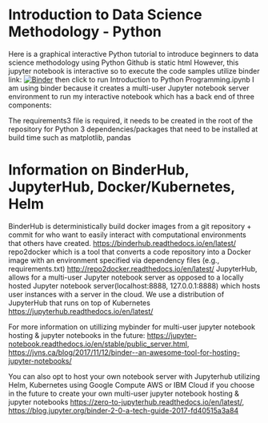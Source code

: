 # Introduction to Data Science Methodology - Python 

Here is a graphical interactive Python tutorial to introduce beginners to data science methodology using Python
Github is static html 
However, this jupyter notebook is interactive so to execute the code samples utilize binder link: [![Binder](https://mybinder.org/badge_logo.svg)](https://mybinder.org/v2/gh/compscicoach/introtodatasciencemethodology/master)
then click to run Introduction to Python Programming.ipynb I am using binder because it creates a multi-user Jupyter notebook server environment to run my interactive notebook which has a back end of three components:

The requirements3 file is required, it needs to be created in the root of the repository for Python 3 dependencies/packages that need to be installed at build time such as matplotlib, pandas


# Information on BinderHub, JupyterHub, Docker/Kubernetes, Helm
BinderHub is deterministically build docker images from a git repository + commit for who want to easily interact with computational environments that others have created. https://binderhub.readthedocs.io/en/latest/
repo2docker which is a tool that converts a code repository into a Docker image with an environment specified via dependency files (e.g., requirements.txt) http://repo2docker.readthedocs.io/en/latest/
JupyterHub, allows for a multi-user Jupyter notebook server as opposed to a locally hosted Jupyter notebook server(localhost:8888, 127.0.0.1:8888) which hosts user instances with a server in the cloud. We use a distribution of JupyterHub that runs on top of Kubernetes https://jupyterhub.readthedocs.io/en/latest/



For more information on utillizing mybinder for multi-user jupyter notebook hosting & jupyter notebooks in the future: https://jupyter-notebook.readthedocs.io/en/stable/public_server.html,  https://jvns.ca/blog/2017/11/12/binder--an-awesome-tool-for-hosting-jupyter-notebooks/

You can also opt to host your own notebook server with Jupyterhub utilizing Helm, Kubernetes using Google Compute AWS or IBM Cloud if you choose in the future to create your own multi-user jupyter notebook hosting & jupyter notebooks https://zero-to-jupyterhub.readthedocs.io/en/latest/, https://blog.jupyter.org/binder-2-0-a-tech-guide-2017-fd40515a3a84
